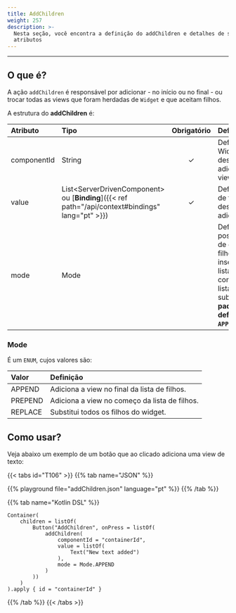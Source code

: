 ```yaml
---
title: AddChildren
weight: 257
description: >-
  Nesta seção, você encontra a definição do addChildren e detalhes de seus
  atributos
---
```


---

## O que é?

A ação `addChildren` é responsável por adicionar - no início ou no final - ou trocar todas as views que foram herdadas de  `Widget`  e que aceitam filhos.

A estrutura do **addChildren** é:

| **Atributo** | **Tipo** | Obrigatório | **Definição** |
| :--- | :--- | :---: | :--- |
| componentId | String | ✓ | Define o id do Widget, no qual deseja adicionar as views. |
| value | List&lt;ServerDrivenComponent&gt; ou [**Binding**]({{< ref path="/api/context#bindings" lang="pt" >}}) | ✓ | Define a lista de filhos que deseja adicionar. |
| mode | Mode |   | Define o posicionamento de onde os filhos serão inseridos na lista ou se o conteúdo da lista será substituído. **Por padrão o modo definido é `APPEND`.** |

### Mode

É um `ENUM`, cujos valores são:

| Valor | Definição |
| :--- | :--- |
| APPEND | Adiciona a view no final da lista de filhos. |
| PREPEND | Adiciona a view no começo da lista de filhos. |
| REPLACE | Substitui todos os filhos do widget. |

## Como usar?

Veja abaixo um exemplo de um botão que ao clicado adiciona uma view de texto:

{{< tabs id="T106" >}}
{{% tab name="JSON" %}}
<!-- json-playground:addChildren.json
{
"_beagleComponent_": "beagle:container",
"id": "containerId",
"children": [
   {
   "_beagleComponent_":"beagle:button",
   "text":"AddChildren",
   "onPress":[
      {
         "_beagleAction_":"beagle:addChildren",
         "componentId":"containerId",
         "value":[
            {
               "_beagleComponent_":"beagle:text",
               "text":"New text added"
            }
         ],
         "mode":"APPEND"
      }
   ]
}

]
}
-->
{{% playground file="addChildren.json" language="pt" %}}
{{% /tab %}}

{{% tab name="Kotlin DSL" %}}
```
Container(
    children = listOf(
        Button("AddChildren", onPress = listOf(
            addChildren(
                componentId = "containerId",
                value = listOf(
                    Text("New text added")
                ),
				mode = Mode.APPEND
            )
        ))
    )
).apply { id = "containerId" }
```
{{% /tab %}}
{{< /tabs >}}
